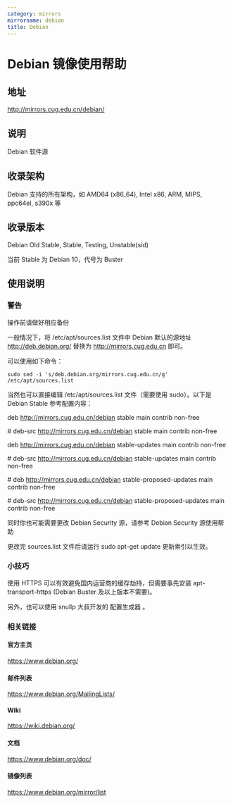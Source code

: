 ```yaml
---
category: mirrors
mirrorname: debian
title: Debian
---
```


# Debian 镜像使用帮助

## 地址
http://mirrors.cug.edu.cn/debian/

## 说明
Debian 软件源

## 收录架构
Debian 支持的所有架构，如 AMD64 (x86_64), Intel x86, ARM, MIPS, ppc64el, s390x 等

## 收录版本
Debian Old Stable, Stable, Testing, Unstable(sid)

当前 Stable 为 Debian 10，代号为 Buster

## 使用说明
### 警告

操作前请做好相应备份

一般情况下，将 /etc/apt/sources.list 文件中 Debian 默认的源地址 http://deb.debian.org/ 替换为 http://mirrors.cug.edu.cn 即可。

可以使用如下命令：

`sudo sed -i 's/deb.debian.org/mirrors.cug.edu.cn/g' /etc/apt/sources.list`

当然也可以直接编辑 /etc/apt/sources.list 文件（需要使用 sudo）。以下是 Debian Stable 参考配置内容：

deb http://mirrors.cug.edu.cn/debian stable main contrib non-free

\# deb-src http://mirrors.cug.edu.cn/debian stable main contrib non-free

deb http://mirrors.cug.edu.cn/debian stable-updates main contrib non-free

\# deb-src http://mirrors.cug.edu.cn/debian stable-updates main contrib non-free

\# deb http://mirrors.cug.edu.cn/debian stable-proposed-updates main contrib non-free

\# deb-src http://mirrors.cug.edu.cn/debian stable-proposed-updates main contrib non-free

同时你也可能需要更改 Debian Security 源，请参考 Debian Security 源使用帮助

更改完 sources.list 文件后请运行 sudo apt-get update 更新索引以生效。

### 小技巧

使用 HTTPS 可以有效避免国内运营商的缓存劫持，但需要事先安装 apt-transport-https (Debian Buster 及以上版本不需要)。

另外，也可以使用 snullp 大叔开发的 配置生成器 。

### 相关链接
#### 官方主页
https://www.debian.org/

#### 邮件列表
https://www.debian.org/MailingLists/

#### Wiki
https://wiki.debian.org/

#### 文档
https://www.debian.org/doc/

#### 镜像列表
https://www.debian.org/mirror/list

